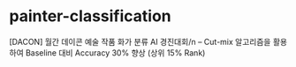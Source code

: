 # painter-classification

[DACON] 월간 데이콘 예술 작품 화가 분류 AI 경진대회/n
– Cut-mix 알고리즘을 활용하여 Baseline 대비 Accuracy 30% 향상 (상위 15% Rank)
